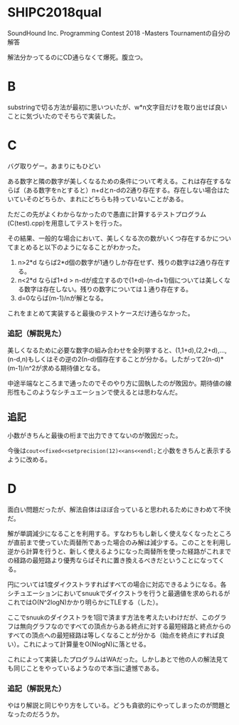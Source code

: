 # SHIPC2018qual
SoundHound Inc. Programming Contest 2018 -Masters Tournamentの自分の解答

解法分かってるのにCD通らなくて爆死。腹立つ。

# B
substringで切る方法が最初に思いついたが、w*n文字目だけを取り出せば良いことに気づいたのでそちらで実装した。

# C
バグ取りゲー。あまりにもひどい

ある数字と隣の数字が美しくなるための条件について考える。これは存在するならば（ある数字をnとすると）n+dとn-dの2通り存在する。存在しない場合はたいていそのどちらか、まれにどちらも持っていないことがある。

ただこの先がよくわからなかったので愚直に計算するテストプログラム(C(test).cpp)を用意してテストを行った。

その結果、一般的な場合において、美しくなる次の数がいくつ存在するかについてまとめると以下のようになることがわかった。

1. n>2\*d ならば2*d個の数字が1通りしか存在せず、残りの数字は2通り存在する。
2. n<2\*d ならば1+d > n-dが成立するので(1+d)-(n-d+1)個については美しくなる数字は存在しない。残りの数字については１通り存在する。
3. d=0ならば(m-1)/nが解となる。

これをまとめて実装すると最後のテストケースだけ通らなかった。

### 追記（解説見た）
美しくなるために必要な数字の組み合わせを全列挙すると、(1,1+d),(2,2+d),...,(n-d,n)もしくはその逆の2(n-d)個存在することが分かる。したがって2(n-d)*(m-1)/n^2が求める期待値となる。

中途半端なところまで通ったのでそのやり方に固執したのが敗因か。期待値の線形性もこのようなシチュエーションで使えるとは思わなんだ。

## 追記
小数がきちんと最後の桁まで出力できてないのが敗因だった。

今後は`cout<<fixed<<setprecision(12)<<ans<<endl;`と小数をきちんと表示するように改める。

# D
面白い問題だったが、解法自体はほぼ合っていると思われるためにきわめて不快だ。

解が単調減少になることを利用する。すなわちもし新しく使えなくなったところが直前まで使っていた両替所であった場合のみ解は減少する。このことを利用し逆から計算を行うと、新しく使えるようになった両替所を使った経路がこれまでの経路の最短路より優秀ならばそれに置き換えるべきだということになってくる。

円については1度ダイクストラすればすべての場合に対応できるようになる。各シチュエーションにおいてsnuukでダイクストラを行うと最適値を求められるがこれではO(N^2logN)かかり明らかにTLEする（した）。

ここでsnuukのダイクストラを1回で済ます方法を考えたいわけだが、このグラフは無向グラフなのですべての頂点からある終点に対する最短経路と終点からのすべての頂点への最短経路は等しくなることが分かる（始点を終点にすれば良い）。これによって計算量をO(NlogN)に落とせる。

これによって実装したプログラムはWAだった。しかしあとで他の人の解法見ても同じことをやっているようなので本当に遺憾である。

### 追記（解説見た）
やはり解説と同じやり方をしている。どうも貪欲的にやってしまったのが問題となったのだろうか。
